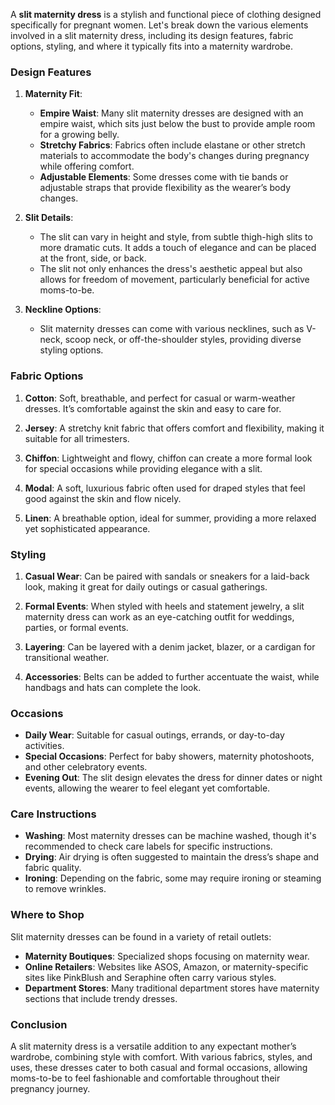 A **slit maternity dress** is a stylish and functional piece of clothing designed specifically for pregnant women. Let's break down the various elements involved in a slit maternity dress, including its design features, fabric options, styling, and where it typically fits into a maternity wardrobe.

### Design Features

1. **Maternity Fit**:
   - **Empire Waist**: Many slit maternity dresses are designed with an empire waist, which sits just below the bust to provide ample room for a growing belly.
   - **Stretchy Fabrics**: Fabrics often include elastane or other stretch materials to accommodate the body's changes during pregnancy while offering comfort.
   - **Adjustable Elements**: Some dresses come with tie bands or adjustable straps that provide flexibility as the wearer’s body changes.

2. **Slit Details**:
   - The slit can vary in height and style, from subtle thigh-high slits to more dramatic cuts. It adds a touch of elegance and can be placed at the front, side, or back.
   - The slit not only enhances the dress's aesthetic appeal but also allows for freedom of movement, particularly beneficial for active moms-to-be.

3. **Neckline Options**:
   - Slit maternity dresses can come with various necklines, such as V-neck, scoop neck, or off-the-shoulder styles, providing diverse styling options.

### Fabric Options

1. **Cotton**: Soft, breathable, and perfect for casual or warm-weather dresses. It’s comfortable against the skin and easy to care for.
  
2. **Jersey**: A stretchy knit fabric that offers comfort and flexibility, making it suitable for all trimesters.

3. **Chiffon**: Lightweight and flowy, chiffon can create a more formal look for special occasions while providing elegance with a slit.

4. **Modal**: A soft, luxurious fabric often used for draped styles that feel good against the skin and flow nicely.

5. **Linen**: A breathable option, ideal for summer, providing a more relaxed yet sophisticated appearance.

### Styling

1. **Casual Wear**: Can be paired with sandals or sneakers for a laid-back look, making it great for daily outings or casual gatherings.

2. **Formal Events**: When styled with heels and statement jewelry, a slit maternity dress can work as an eye-catching outfit for weddings, parties, or formal events.

3. **Layering**: Can be layered with a denim jacket, blazer, or a cardigan for transitional weather.

4. **Accessories**: Belts can be added to further accentuate the waist, while handbags and hats can complete the look.

### Occasions

- **Daily Wear**: Suitable for casual outings, errands, or day-to-day activities.
- **Special Occasions**: Perfect for baby showers, maternity photoshoots, and other celebratory events.
- **Evening Out**: The slit design elevates the dress for dinner dates or night events, allowing the wearer to feel elegant yet comfortable.

### Care Instructions

- **Washing**: Most maternity dresses can be machine washed, though it's recommended to check care labels for specific instructions.
- **Drying**: Air drying is often suggested to maintain the dress’s shape and fabric quality.
- **Ironing**: Depending on the fabric, some may require ironing or steaming to remove wrinkles.

### Where to Shop

Slit maternity dresses can be found in a variety of retail outlets:
- **Maternity Boutiques**: Specialized shops focusing on maternity wear.
- **Online Retailers**: Websites like ASOS, Amazon, or maternity-specific sites like PinkBlush and Seraphine often carry various styles.
- **Department Stores**: Many traditional department stores have maternity sections that include trendy dresses.

### Conclusion

A slit maternity dress is a versatile addition to any expectant mother’s wardrobe, combining style with comfort. With various fabrics, styles, and uses, these dresses cater to both casual and formal occasions, allowing moms-to-be to feel fashionable and comfortable throughout their pregnancy journey.